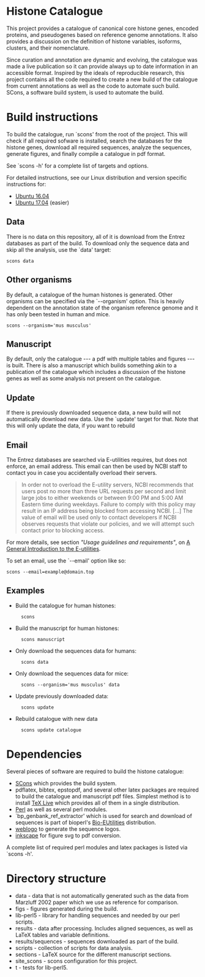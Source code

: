 Histone Catalogue
=================

This project provides a catalogue of canonical core histone genes,
encoded proteins, and pseudogenes based on reference genome
annotations.  It also provides a discussion on the definition of
histone variables, isoforms, clusters, and their nomenclature.

Since curation and annotation are dynamic and evolving, the catalogue
was made a live publication so it can provide always up to date
information in an accessible format.  Inspired by the ideals of
reproducible research, this project contains all the code required to
create a new build of the catalogue from current annotations as well
as the code to automate such build.  SCons, a software build system,
is used to automate the build.


Build instructions
==================

To build the catalogue, run `scons' from the root of the project.
This will check if all required sofware is installed, search the
databases for the histone genes, download all required sequences,
analyze the sequences, generate figures, and finally compile a
catalogue in pdf format.

See `scons -h' for a complete list of targets and options.

For detailed instructions, see our Linux distribution and version
specific instructions for:

* [Ubuntu 16.04](how-to/manuscript-build-ubuntu-1604-LTS.md)
* [Ubuntu 17.04](how-to/manuscript-build-ubuntu-1704.md) (easier)

Data
----

There is no data on this repository, all of it is download from the
Entrez databases as part of the build.  To download only the sequence
data and skip all the analysis, use the `data' target:

    scons data

Other organisms
---------------

By default, a catalogue of the human histones is generated.  Other
organisms can be specified via the `--organism' option.  This is
heavily dependent on the annotation state of the organism reference
genome and it has only been tested in human and mice.

    scons --organism='mus musculus'

Manuscript
----------

By default, only the catalogue --- a pdf with multiple tables and
figures --- is built.  There is also a manuscript which builds
something akin to a publication of the catalogue which includes a
discussion of the histone genes as well as some analysis not present
on the catalogue.

Update
------

If there is previously downloaded sequence data, a new build will
not automatically download new data.  Use the `update' target for
that.  Note that this will only update the data, if you want to
rebuild

Email
-----

The Entrez databases are searched via E-utilities requires, but does
not enforce, an email address.  This email can then be used by NCBI
staff to contact you in case you accidentally overload their servers.

> In order not to overload the E-utility servers, NCBI recommends that
> users post no more than three URL requests per second and limit
> large jobs to either weekends or between 9:00 PM and 5:00 AM Eastern
> time during weekdays. Failure to comply with this policy may result
> in an IP address being blocked from accessing NCBI.
> [...]
> The value of email will be used only to contact developers if NCBI
> observes requests that violate our policies, and we will attempt
> such contact prior to blocking access.

For more details, see section *"Usage guidelines and requirements"*,
on [A General Introduction to the E-utilities](http://www.ncbi.nlm.nih.gov/books/NBK25497/).

To set an email, use the `--email' option like so:

    scons --email=example@domain.top

Examples
--------

* Build the catalogue for human histones:

        scons

* Build the manuscript for human histones:

        scons manuscript

* Only download the sequences data for humans:

        scons data

* Only download the sequences data for mice:

        scons --organism='mus musculus' data

* Update previously downloaded data:

        scons update

* Rebuild catalogue with new data

        scons update catalogue


Dependencies
============

Several pieces of software are required to build the histone
catalogue:

* [SCons](www.scons.org) which provides the build system.
* pdflatex, bibtex, epstopdf, and several other latex packages are
  required to build the catalogue and manuscript pdf files.  Simplest
  method is to install [TeX Live](http://www.tug.org/tex-live/) which
  provides all of them in a single distribution.
* [Perl](https://www.perl.org/) as well as several perl modules.
* `bp_genbank_ref_extractor' which is used for search and download of
  sequences is part of bioperl's
  [Bio-EUtilities](https://metacpan.org/release/Bio-EUtilities)
  distribution.
* [weblogo](weblogo.threeplusone.com) to generate the sequence logos.
* [inkscape](https://inkscape.org/) for figure svg to pdf conversion.

A complete list of required perl modules and latex packages is listed
via `scons -h'.


Directory structure
===================

* data - data that is not automatically generated such as the data
  from Marzluff 2002 paper which we use as reference for comparison.
* figs - figures generated during the build.
* lib-perl5 - library for handling sequences and needed by our perl
  scripts.
* results - data after processing.  Includes aligned sequences, as
  well as LaTeX tables and variable definitions.
* results/sequences - sequences downloaded as part of the build.
* scripts - collection of scripts for data analysis.
* sections - LaTeX source for the different manuscript sections.
* site_scons - scons configuration for this project.
* t - tests for lib-perl5.
